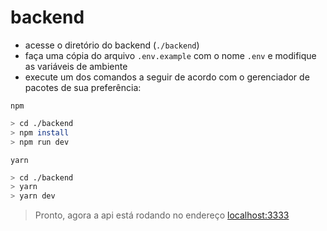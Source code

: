 # backend

- acesse o diretório do backend (`./backend`)
- faça uma cópia do arquivo `.env.example` com o nome `.env` e modifique as variáveis de ambiente
- execute um dos comandos a seguir de acordo com o gerenciador de pacotes de sua preferência:

`npm`

```bash
> cd ./backend
> npm install
> npm run dev
```

`yarn`

```bash
> cd ./backend
> yarn
> yarn dev
```

> Pronto, agora a api está rodando no endereço [localhost:3333](http://localhost:3333/)
